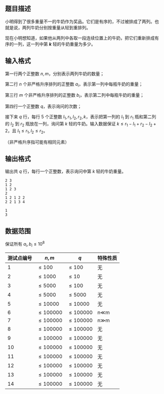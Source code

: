 ## 题目描述

小明得到了很多重量不一的牛奶作为奖品。它们是有序的，不过被排成了两列。也就是说，两列牛奶分别按重量从轻到重排列。

现在小明想知道，如果他从两列中各取一段连续位置上的牛奶，把它们重新排成有序的一列，这一列中第 **$k$** 轻的牛奶重量为多少。

## 输入格式

第一行两个正整数 $n,m$，分别表示两列牛奶的数量；

第二行 $n$ 个非严格升序排列的正整数 $a_i$，表示第一列中每瓶牛奶的重量；

第三行 $m$ 个非严格升序排列的正整数 $b_i$，表示第二列中每瓶牛奶的重量；

第四行一个正整数 $q$，表示询问的次数；

接下来 $q$ 行，每行 $5$ 个正整数 $l_1,r_1,l_2,r_2,k$，表示把第一列的 $l_1$ 到 $r_1$ 瓶和第二列的 $l_2$ 到 $r_2$ 瓶放在一列，询问第 $k$ 轻的牛奶。输入数据保证 $k≤r_1−l_1+r_2−l_2+2$，且 $l_1≤r_1,l_2≤r_2$。

（非严格升序指可能有相同元素）

## 输出格式

输出共 $q$ 行，每行一个正整数，表示询问中第 $k$ 轻的牛奶重量。

```input1
2 3
1 2
1 2 3
2
1 2 1 2 2
2 2 1 3 4
```

```output1
1
3
```

## 数据范围

保证所有 $a_i,b_i≤10^8$

| 测试点编号 | $n,m$              | $q$                    | 特殊性质     |
| ------------ | -------------------------- | -------------------------- | -------------- |
| 1          | $≤100$            | $≤100$            | 无           |
| 2          | $≤1000$      | $≤10$             | 无           |
| 3          | $≤5000$       | $≤100$            | 无           |
| 4          | $≤5000$       | $≤5000$       | 无           |
| 5          | $≤10000$      | $≤10000$      | 无           |
| 6          | $≤100000$ | $≤100000$ | n≪m |
| 7          | $≤100000$ | $≤100000$ | n≫m |
| 8          | $≤100000$ | $≤100000$ | 无           |
| 9          | $≤100000$ | $≤100000$ | 无           |
| 10         | $≤100000$ | $≤100000$ | 无           |
| 11         | $≤100000$ | $≤100000$ | 无           |
| 12         | $≤100000$ | $≤100000$ | 无           |
| 13         | $≤100000$ | $≤100000$ | 无           |
| 14         | $≤100000$ | $≤100000$ | 无           |

